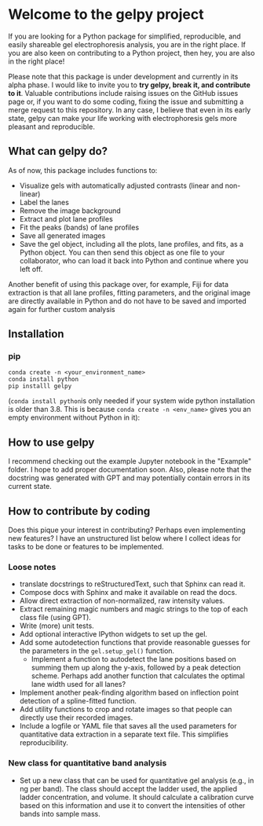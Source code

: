# Welcome to the gelpy project

If you are looking for a Python package for simplified, reproducible, and easily shareable gel electrophoresis analysis, you are in the right place. If you are also keen on contributing to a Python project, then hey, you are also in the right place!

Please note that this package is under development and currently in its alpha phase. I would like to invite you to **try gelpy, break it, and contribute to it**. Valuable contributions include raising issues on the GitHub issues page or, if you want to do some coding, fixing the issue and submitting a merge request to this repository. In any case, I believe that even in its early state, gelpy can make your life working with electrophoresis gels more pleasant and reproducible.

## What can gelpy do?

As of now, this package includes functions to:

- Visualize gels with automatically adjusted contrasts (linear and non-linear)
- Label the lanes
- Remove the image background
- Extract and plot lane profiles
- Fit the peaks (bands) of lane profiles
- Save all generated images
- Save the gel object, including all the plots, lane profiles, and fits, as a Python object. You can then send this object as one file to your collaborator, who can load it back into Python and continue where you left off.

Another benefit of using this package over, for example, Fiji for data extraction is that all lane profiles, fitting parameters, and the original image are directly available in Python and do not have to be saved and imported again for further custom analysis

## Installation

### pip

```
conda create -n <your_environment_name>
conda install python
pip installl gelpy

```

(`conda install python`is only needed if your system wide python installation is older than 3.8. This is because `conda create -n <env_name>` gives you an empty environment without Python in it):


## How to use gelpy

I recommend checking out the example Jupyter notebook in the "Example" folder. I hope to add proper documentation soon. Also, please note that the docstring was generated with GPT and may potentially contain errors in its current state.

## How to contribute by coding

Does this pique your interest in contributing? Perhaps even implementing new features? I have an unstructured list below where I collect ideas for tasks to be done or features to be implemented.

### Loose notes

- translate docstrings to reStructuredText, such that Sphinx can read it.
- Compose docs with Sphinx and make it available on read the docs.
- Allow direct extraction of non-normalized, raw intensity values.
- Extract remaining magic numbers and magic strings to the top of each class file (using GPT).
- Write (more) unit tests.
- Add optional interactive IPython widgets to set up the gel.
- Add some autodetection functions that provide reasonable guesses for the parameters in the `gel.setup_gel()` function.
  - Implement a function to autodetect the lane positions based on summing them up along the y-axis, followed by a peak detection scheme. Perhaps add another function that calculates the optimal lane width used for all lanes?
- Implement another peak-finding algorithm based on inflection point detection of a spline-fitted function.
- Add utility functions to crop and rotate images so that people can directly use their recorded images.
- Include a logfile or YAML file that saves all the used parameters for quantitative data extraction in a separate text file. This simplifies reproducibility.

### New class for quantitative band analysis

- Set up a new class that can be used for quantitative gel analysis (e.g., in ng per band). The class should accept the ladder used, the applied ladder concentration, and volume. It should calculate a calibration curve based on this information and use it to convert the intensities of other bands into sample mass.